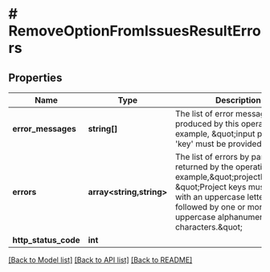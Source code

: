 # # RemoveOptionFromIssuesResultErrors

## Properties

Name | Type | Description | Notes
------------ | ------------- | ------------- | -------------
**error_messages** | **string[]** | The list of error messages produced by this operation. For example, \&quot;input parameter &#39;key&#39; must be provided\&quot; | [optional]
**errors** | **array<string,string>** | The list of errors by parameter returned by the operation. For example,\&quot;projectKey\&quot;: \&quot;Project keys must start with an uppercase letter, followed by one or more uppercase alphanumeric characters.\&quot; | [optional]
**http_status_code** | **int** |  | [optional]

[[Back to Model list]](../../README.md#models) [[Back to API list]](../../README.md#endpoints) [[Back to README]](../../README.md)
